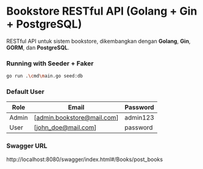 # Bookstore RESTful API (Golang + Gin + PostgreSQL)

RESTful API untuk sistem bookstore, dikembangkan dengan **Golang**, **Gin**, **GORM**, dan **PostgreSQL**.  

### Running with Seeder + Faker
```bash
go run .\cmd\main.go seed:db
```

### Default User
| Role  | Email                                         | Password |
| ----- | --------------------------------------------- | -------- |
| Admin | [admin.bookstore@mail.com] | admin123 |
| User  | [john_doe@mail.com]   | password  |

### Swagger URL
http://localhost:8080/swagger/index.html#/Books/post_books

